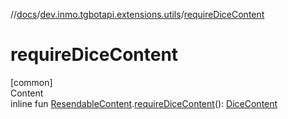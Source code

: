//[docs](../../index.md)/[dev.inmo.tgbotapi.extensions.utils](index.md)/[requireDiceContent](require-dice-content.md)



# requireDiceContent  
[common]  
Content  
inline fun [ResendableContent](../dev.inmo.tgbotapi.types.message.content.abstracts/-resendable-content/index.md).[requireDiceContent](require-dice-content.md)(): [DiceContent](../dev.inmo.tgbotapi.types.message.content/-dice-content/index.md)  



